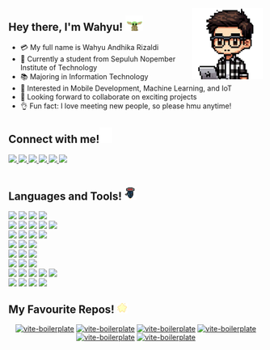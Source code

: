 <a href="#"><img width="28%" height="auto" align="right" src="https://github.com/wahyuandhikarizaldi/wahyuandhikarizaldi/blob/main/Assets/boy-laptop.png" /></a>
## Hey there, I'm Wahyu! <img src="https://github.com/wahyuandhikarizaldi/wahyuandhikarizaldi/blob/main/Assets/grogu-baby-yoda.gif" height="30px" width="35px">
- 💳 My full name is Wahyu Andhika Rizaldi
- 🏫 Currently a student from Sepuluh Nopember Institute of Technology
- 📚 Majoring in Information Technology
- 📱 Interested in Mobile Development, Machine Learning, and IoT
- 🚀 Looking forward to collaborate on exciting projects
- 👌 Fun fact: I love meeting new people, so please hmu anytime!

## Connect with me!<img src="https://github.com/wahyuandhikarizaldi/wahyuandhikarizaldi/blob/main/Assets/cat-cactus.gif" height="30px" width="25px">
  <a href="https://www.linkedin.com/in/wahyu-rizaldi-b1491a222/" target="blank" >
  <img src="https://img.shields.io/badge/LinkedIn-0077B5?style=for-the-badge&logo=linkedin&logoColor=white" />
  </a>
  <a href="mailto:wahyurizaldi80@gmail.com" target="blank" >
    <img src="https://img.shields.io/badge/Gmail-D14836?style=for-the-badge&logo=gmail&logoColor=white" />
  </a>
  <a href="https://www.kaggle.com/wahyurizaldi/" target="blank" >
  <img src="https://img.shields.io/badge/Kaggle-20BEFF?style=for-the-badge&logo=Kaggle&logoColor=white" />
  </a>
  <a href="https://www.instagram.com/wahyurizaldi80/" target="blank" >
    <img src="https://img.shields.io/badge/Instagram-d62976?style=for-the-badge&logo=instagram&logoColor=white" />
  </a>
  <a href="https://t.me/wahyurizaldi80/" target="blank" >
    <img src="https://img.shields.io/badge/Telegram-2CA5E0?style=for-the-badge&logo=telegram&logoColor=white" />
  </a>
  <a href="https://open.spotify.com/user/vsd6tbpz7w97jmncmgxiitxvl?si=VnqOMkg2Re6Vgw6pixrWog/" target="blank" >
    <img src="https://img.shields.io/badge/Spotify-1db954?style=for-the-badge&logo=spotify&logoColor=white" />
  </a>

  <br>
  <br>

 ## Languages and Tools! <img src="https://github.com/wahyuandhikarizaldi/wahyuandhikarizaldi/blob/main/Assets/bot-funny.gif" height="25px" width="25px">
 ![](https://img.shields.io/badge/C-00599C?style=for-the-badge&logo=c&logoColor=white)
 ![](https://img.shields.io/badge/C%2B%2B-00599C?style=for-the-badge&logo=c%2B%2B&logoColor=white)
![](https://img.shields.io/badge/PHP-777BB4?style=for-the-badge&logo=php&logoColor=white)
![](https://img.shields.io/badge/Python-3776AB?style=for-the-badge&logo=python&logoColor=white)
<br>
![](https://img.shields.io/badge/HTML5-E34F26?style=for-the-badge&logo=html5&logoColor=white)
![](https://img.shields.io/badge/CSS3-1572B6?style=for-the-badge&logo=css3&logoColor=white)
 ![](https://img.shields.io/badge/JavaScript-323330?style=for-the-badge&logo=javascript&logoColor=F7DF1E)
 ![](https://img.shields.io/badge/Node.js-43853D?style=for-the-badge&logo=node.js&logoColor=white)
![](https://img.shields.io/badge/Vue.js-35495E?style=for-the-badge&logo=vue.js&logoColor=4FC08D)
<br>
![](https://img.shields.io/badge/MySQL-005C84?style=for-the-badge&logo=mysql&logoColor=white)
![](https://img.shields.io/badge/MariaDB-003545?style=for-the-badge&logo=mariadb&logoColor=white)
![](https://img.shields.io/badge/MongoDB-4EA94B?style=for-the-badge&logo=mongodb&logoColor=white)
![](https://img.shields.io/badge/Firebase-ED8B00?style=for-the-badge&logo=firebase&logoColor=white)
<br>
![](https://img.shields.io/badge/bash-121011?style=for-the-badge&logo=gnu-bash&logoColor=white)
![](https://img.shields.io/badge/Powershell-2CA5E0?style=for-the-badge&logo=powershell&logoColor=white)
![](https://img.shields.io/badge/docker-2CA5E0?style=for-the-badge&logo=docker&logoColor=white)
<br>
 ![](https://img.shields.io/badge/Java-ED8B00?style=for-the-badge&logo=openjdk&logoColor=white)
![](https://img.shields.io/badge/Kotlin-0095D5?&style=for-the-badge&logo=kotlin&logoColor=white)
![](https://img.shields.io/badge/React_Native-20232A?style=for-the-badge&logo=react&logoColor=61DAFB)
<br>
![](https://img.shields.io/badge/adafruit-000000?style=for-the-badge&logo=adafruit&logoColor=white)
![](https://img.shields.io/badge/espressif-E7352C?style=for-the-badge&logo=espressif&logoColor=white)
![](https://img.shields.io/badge/Arduino-00979D?style=for-the-badge&logo=Arduino&logoColor=white)
<br>
![](https://img.shields.io/badge/Windows-0078D6?style=for-the-badge&logo=windows&logoColor=white)
![](https://img.shields.io/badge/Ubuntu-E95420?style=for-the-badge&logo=ubuntu&logoColor=white)
![](https://img.shields.io/badge/Debian-A81D33?style=for-the-badge&logo=debian&logoColor=white)
![](https://img.shields.io/badge/Android-3DDC84?style=for-the-badge&logo=android&logoColor=white)
![](https://img.shields.io/badge/ios-000000?style=for-the-badge&logo=apple&logoColor=white)
<br>
![](https://img.shields.io/badge/Visual_Studio_Code-0078D4?style=for-the-badge&logo=visual%20studio%20code&logoColor=white)
![](https://img.shields.io/badge/Android_Studio-3DDC84?style=for-the-badge&logo=android-studio&logoColor=white)
![](https://img.shields.io/badge/Colab-F9AB00?style=for-the-badge&logo=googlecolab&color=525252)
![](https://img.shields.io/badge/Arduino_IDE-00979D?style=for-the-badge&logo=arduino&logoColor=white)
<br>


## My Favourite Repos! <img src="https://github.com/wahyuandhikarizaldi/wahyuandhikarizaldi/blob/main/Assets/star-kawaii.gif" height="20px" width="20px">
 <p align='center'>
  <a href="https://github.com/wahyuandhikarizaldi/Healthseeker"><img width="282" src="https://denvercoder1-github-readme-stats.vercel.app/api/pin/?username=wahyuandhikarizaldi&repo=Healthseeker&theme=react&bg_color=1F222E&title_color=8FBCBB&icon_color=F8D866&hide_border=true&show_icons=false" alt="vite-boilerplate"></a>
<a href="https://github.com/wahyuandhikarizaldi/Gotering"><img width="282" src="https://denvercoder1-github-readme-stats.vercel.app/api/pin/?username=wahyuandhikarizaldi&repo=Gotering&theme=react&bg_color=1F222E&title_color=8FBCBB&icon_color=F8D866&hide_border=true&show_icons=false" alt="vite-boilerplate"></a>
<a href="https://github.com/wahyuandhikarizaldi/Siakadskuy"><img width="282" src="https://denvercoder1-github-readme-stats.vercel.app/api/pin/?username=wahyuandhikarizaldi&repo=Siakadskuy&theme=react&bg_color=1F222E&title_color=8FBCBB&icon_color=F8D866&hide_border=true&show_icons=false" alt="vite-boilerplate"></a>
  <a href="https://github.com/wahyuandhikarizaldi/story-app"><img width="282" src="https://denvercoder1-github-readme-stats.vercel.app/api/pin/?username=wahyuandhikarizaldi&repo=story-app&theme=react&bg_color=1F222E&title_color=8FBCBB&icon_color=F8D866&hide_border=true&show_icons=false" alt="vite-boilerplate"></a>
    <a href="https://github.com/wahyuandhikarizaldi/GithubUser"><img width="282" src="https://denvercoder1-github-readme-stats.vercel.app/api/pin/?username=wahyuandhikarizaldi&repo=GithubUser&theme=react&bg_color=1F222E&title_color=8FBCBB&icon_color=F8D866&hide_border=true&show_icons=false" alt="vite-boilerplate"></a>
    <a href="https://github.com/wahyuandhikarizaldi/Cancer-Detection-App"><img width="282" src="https://denvercoder1-github-readme-stats.vercel.app/api/pin/?username=wahyuandhikarizaldi&repo=Cancer-Detection-App&theme=react&bg_color=1F222E&title_color=8FBCBB&icon_color=F8D866&hide_border=true&show_icons=false" alt="vite-boilerplate"></a>

   
</p>
